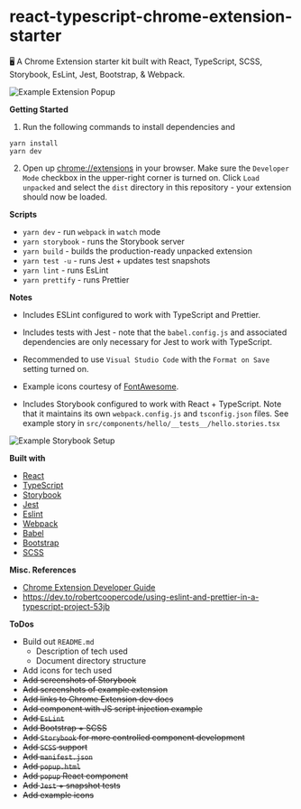 # react-typescript-chrome-extension-starter

:desktop_computer: A Chrome Extension starter kit built with React, TypeScript, SCSS, Storybook, EsLint, Jest, Bootstrap, &amp; Webpack.

![Example Extension Popup](https://i.imgur.com/Wp37usG.png "Example Extension Popup")

**Getting Started**

1. Run the following commands to install dependencies and

```
yarn install
yarn dev
```

2. Open up [chrome://extensions](chrome://extensions) in your browser. Make sure the `Developer Mode` checkbox in the upper-right corner is turned on. Click `Load unpacked` and select the `dist` directory in this repository - your extension should now be loaded.

**Scripts**

-   `yarn dev` - run `webpack` in `watch` mode
-   `yarn storybook` - runs the Storybook server
-   `yarn build` - builds the production-ready unpacked extension
-   `yarn test -u` - runs Jest + updates test snapshots
-   `yarn lint` - runs EsLint
-   `yarn prettify` - runs Prettier

**Notes**

-   Includes ESLint configured to work with TypeScript and Prettier.

-   Includes tests with Jest - note that the `babel.config.js` and associated dependencies are only necessary for Jest to work with TypeScript.

-   Recommended to use `Visual Studio Code` with the `Format on Save` setting turned on.

-   Example icons courtesy of [FontAwesome](https://fontawesome.com).

-   Includes Storybook configured to work with React + TypeScript. Note that it maintains its own `webpack.config.js` and `tsconfig.json` files. See example story in `src/components/hello/__tests__/hello.stories.tsx`

![Example Storybook Setup](https://i.imgur.com/ER0WHtY.png "Example Storybook Setup")

**Built with**

-   [React](https://reactjs.org)
-   [TypeScript](https://www.typescriptlang.org/)
-   [Storybook](https://storybook.js.org/)
-   [Jest](https://jestjs.io)
-   [Eslint](https://eslint.org/)
-   [Webpack](https://webpack.js.org/)
-   [Babel](https://babeljs.io/)
-   [Bootstrap](https://getbootstrap.com)
-   [SCSS](https://sass-lang.com/)

**Misc. References**

-   [Chrome Extension Developer Guide](https://developer.chrome.com/extensions/devguide)
-   https://dev.to/robertcoopercode/using-eslint-and-prettier-in-a-typescript-project-53jb

**ToDos**

-   Build out `README.md`
    -   Description of tech used
    -   Document directory structure
-   Add icons for tech used
-   ~~Add screenshots of Storybook~~
-   ~~Add screenshots of example extension~~
-   ~~Add links to Chrome Extension dev docs~~
-   ~~Add component with JS script injection example~~
-   ~~Add `EsLint`~~
-   ~~Add Bootstrap + SCSS~~
-   ~~Add `Storybook` for more controlled component development~~
-   ~~Add `SCSS` support~~
-   ~~Add `manifest.json`~~
-   ~~Add `popup.html`~~
-   ~~Add `popup` React component~~
-   ~~Add `Jest` + snapshot tests~~
-   ~~Add example icons~~
